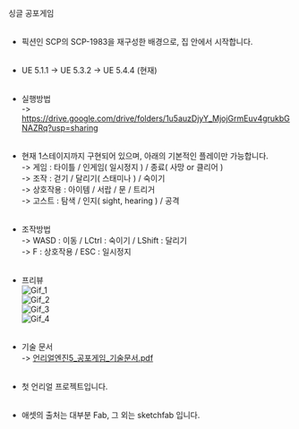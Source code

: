 싱글 공포게임<br><br>

- 픽션인 SCP의 SCP-1983을 재구성한 배경으로, 집 안에서 시작합니다.<br><br>

- UE 5.1.1 -> UE 5.3.2 -> UE 5.4.4 (현재)<br><br>

- 실행방법<br>
	-> https://drive.google.com/drive/folders/1u5auzDjyY_MjojGrmEuv4grukbGNAZRq?usp=sharing<br><br>

- 현재 1스테이지까지 구현되어 있으며, 아래의 기본적인 플레이만 가능합니다.<br>
    -> 게임 : 타이틀 / 인게임( 일시정지 ) / 종료( 사망 or 클리어 )<br>
    -> 조작 : 걷기 / 달리기( 스태미나 ) / 숙이기<br>
    -> 상호작용 : 아이템 / 서랍 / 문 / 트리거<br>
    -> 고스트 : 탐색 / 인지( sight, hearing ) / 공격<br><br>
	
- 조작방법<br>
	-> WASD : 이동 / LCtrl : 숙이기 / LShift : 달리기<br>
	-> F : 상호작용 / ESC : 일시정지<br><br>

- 프리뷰<br>
     ![Gif_1](https://github.com/user-attachments/assets/bd2bd75f-d24c-4fd5-a075-8399f6eb7300)<br>
 	 ![Gif_2](https://github.com/user-attachments/assets/3469f01b-d25a-4738-abb6-9f46c3661995)<br>
  	 ![Gif_3](https://github.com/user-attachments/assets/cb1401e9-499a-44c7-892e-1d381c105fea)<br>
  	 ![Gif_4](https://github.com/user-attachments/assets/01924012-172c-44e0-982f-5ac0bb5850b2)<br><br>

- 기술 문서<br>
	-> [언리얼엔진5_공포게임_기술문서.pdf](https://github.com/user-attachments/files/22330252/5_.pdf)<br><br>

- 첫 언리얼 프로젝트입니다.<br><br>

- 애셋의 출처는 대부분 Fab, 그 외는 sketchfab 입니다.
